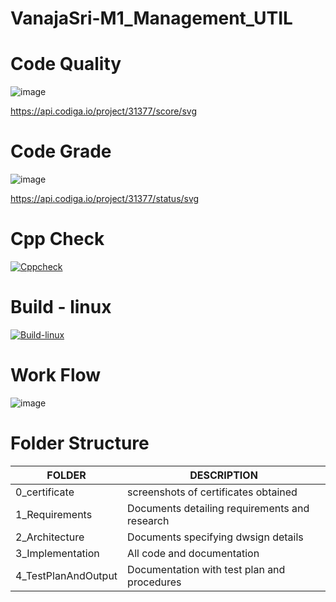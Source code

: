 # **VanajaSri-M1_Management_UTIL**

# Code Quality
![image](https://user-images.githubusercontent.com/98846705/156636012-40012e57-c0a5-4cf1-bef0-ddbcdb7b0e54.png)

 https://api.codiga.io/project/31377/score/svg

# Code Grade
![image](https://user-images.githubusercontent.com/98846705/154530496-3112cf70-1dd6-4378-8aef-11073b85bc7e.png)

https://api.codiga.io/project/31377/status/svg

# Cpp Check
[![Cppcheck](https://github.com/VanajaSri/M1_Management_UTIL/actions/workflows/static_check.yml/badge.svg)](https://github.com/VanajaSri/M1_Management_UTIL/actions/workflows/static_check.yml)    

# Build - linux

[![Build-linux](https://github.com/VanajaSri/M1_Management_UTIL/actions/workflows/Build-linux.yml/badge.svg)](https://github.com/VanajaSri/M1_Management_UTIL/actions/workflows/Build-linux.yml)

# Work Flow

![image](https://user-images.githubusercontent.com/98846705/156723715-e6718fe1-9e67-4efb-987e-55086b7e03b4.png)


# **Folder Structure**
|**FOLDER**  | **DESCRIPTION**  |
|------------------|---------------------|
 0_certificate | screenshots of certificates obtained
 1_Requirements  | Documents detailing requirements and research
 2_Architecture  | Documents specifying dwsign details
 3_Implementation | All code and documentation
 4_TestPlanAndOutput| Documentation with test plan and procedures
 

